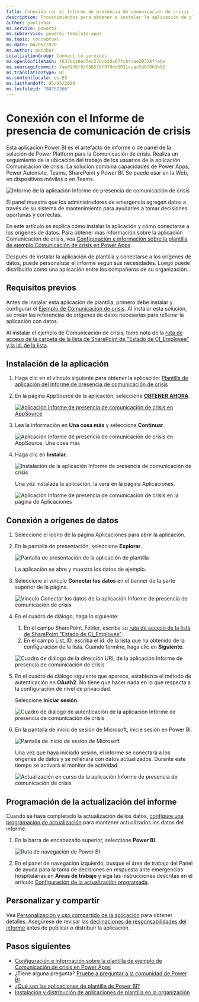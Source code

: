 ```yaml
---
title: Conexión con el Informe de presencia de comunicación de crisis
description: Procedimientos para obtener e instalar la aplicación de plantilla del Informe de presencia de comunicación de crisis de la COVID-19 y para conectarse a los datos
author: paulinbar
ms.service: powerbi
ms.subservice: powerbi-template-apps
ms.topic: conceptual
ms.date: 04/06/2020
ms.author: painbar
LocalizationGroup: Connect to services
ms.openlocfilehash: f637bb10ed7ec27dcb3da07fc04cae39328ffebe
ms.sourcegitcommit: 7aa0136f93f88516f97ddd8031ccac5d07863b92
ms.translationtype: HT
ms.contentlocale: es-ES
ms.lasthandoff: 05/05/2020
ms.locfileid: "80752266"
---
```

# <a name="connect-to-the-crisis-communication-presence-report"></a>Conexión con el Informe de presencia de comunicación de crisis

Esta aplicación Power BI es el artefacto de informe o de panel de la solución de Power Platform para la Comunicación de crisis. Realiza un seguimiento de la ubicación del trabajo de los usuarios de la aplicación Comunicación de crisis. La solución combina capacidades de Power Apps, Power Automate, Teams, SharePoint y Power BI. Se puede usar en la Web, en dispositivos móviles o en Teams.

![Informe de la aplicación Informe de presencia de comunicación de crisis](media/service-connect-to-crisis-communication-presence-report/service-crisis-communication-presence-report.png)

El panel muestra que los administradores de emergencia agregan datos a través de su sistema de mantenimiento para ayudarles a tomar decisiones oportunas y correctas.

En este artículo se explica cómo instalar la aplicación y cómo conectarse a los orígenes de datos. Para obtener más información sobre la aplicación Comunicación de crisis, vea [Configuración e información sobre la plantilla de ejemplo Comunicación de crisis en Power Apps](https://docs.microsoft.com/powerapps/maker/canvas-apps/sample-crisis-communication-app).

Después de instalar la aplicación de plantilla y conectarse a los orígenes de datos, puede personalizar el informe según sus necesidades. Luego puede distribuirlo como una aplicación entre los compañeros de su organización.

## <a name="prerequisites"></a>Requisitos previos

Antes de instalar esta aplicación de plantilla, primero debe instalar y configurar el [Ejemplo de Comunicación de crisis](https://docs.microsoft.com/powerapps/maker/canvas-apps/sample-crisis-communication-app). Al instalar esta solución, se crean las referencias de orígenes de datos necesarias para rellenar la aplicación con datos.

Al instalar el ejemplo de Comunicación de crisis, tome nota de la [ruta de acceso de la carpeta de la lista de SharePoint de "Estado de CI_Employee" y la id. de la lista](https://docs.microsoft.com/powerapps/maker/canvas-apps/sample-crisis-communication-app#monitor-office-absences-with-power-bi).

## <a name="install-the-app"></a>Instalación de la aplicación

1. Haga clic en el vínculo siguiente para obtener la aplicación: [Plantilla de aplicación del Informe de presencia de comunicación de crisis](https://appsource.microsoft.com/en-us/product/power-bi/pbi-contentpacks.crisiscomms)

1. En la página AppSource de la aplicación, seleccione [**OBTENER AHORA**](https://appsource.microsoft.com/en-us/product/power-bi/pbi-contentpacks.crisiscomms).

    [![Aplicación Informe de presencia de comunicación de crisis en AppSource](media/service-connect-to-crisis-communication-presence-report/service-crisis-communication-presence-report-app-appsource-get-it-now.png)](https://appsource.microsoft.com/en-us/product/power-bi/pbi-contentpacks.crisiscomms)

1. Lea la información en **Una cosa más** y seleccione **Continuar**.

    ![Aplicación Informe de presencia de comunicación de crisis en AppSource, Una cosa más](media/service-connect-to-crisis-communication-presence-report/service-crisis-communication-presence-report-1-more-thing.png)

1. Haga clic en **Instalar**. 

    ![Instalación de la aplicación Informe de presencia de comunicación de crisis](media/service-connect-to-crisis-communication-presence-report/service-crisis-communication-presence-report-select-install.png)

    Una vez instalada la aplicación, la verá en la página Aplicaciones.

   ![Aplicación Informe de presencia de comunicación de crisis en la página de Aplicaciones](media/service-connect-to-crisis-communication-presence-report/service-crisis-communication-presence-report-app-apps-page-icon.png)

## <a name="connect-to-data-sources"></a>Conexión a orígenes de datos

1. Seleccione el icono de la página Aplicaciones para abrir la aplicación.

1. En la pantalla de presentación, seleccione **Explorar**.

   ![Pantalla de presentación de la aplicación de plantilla](media/service-connect-to-crisis-communication-presence-report/service-crisis-communication-presence-report-app-splash-screen.png)

   La aplicación se abre y muestra los datos de ejemplo.

1. Seleccione el vínculo **Conectar los datos** en el banner de la parte superior de la página.

   ![Vínculo Conectar los datos de la aplicación Informe de presencia de comunicación de crisis](media/service-connect-to-crisis-communication-presence-report/service-crisis-communication-presence-report-app-connect-data.png)

1. En el cuadro de diálogo, haga lo siguiente:
   1. En el campo SharePoint_Folder, escriba su [ruta de acceso de la lista de SharePoint "Estado de CI_Employee"](https://docs.microsoft.com/powerapps/maker/canvas-apps/sample-crisis-communication-app#monitor-office-absences-with-power-bi).
   1. En el campo List_ID, escriba el id. de la lista que ha obtenido de la configuración de la lista. Cuando termine, haga clic en **Siguiente**.

   ![Cuadro de diálogo de la dirección URL de la aplicación Informe de presencia de comunicación de crisis](media/service-connect-to-crisis-communication-presence-report/service-crisis-communication-presence-report-app-url-dialog.png)

1. En el cuadro de diálogo siguiente que aparece, establezca el método de autenticación en **OAuth2**. No tiene que hacer nada en lo que respecta a la configuración de nivel de privacidad.

   Seleccione **Iniciar sesión**.

   ![Cuadro de diálogo de autenticación de la aplicación Informe de presencia de comunicación de crisis](media/service-connect-to-crisis-communication-presence-report/service-crisis-communication-presence-report-app-authentication-dialog.png)

1. En la pantalla de inicio de sesión de Microsoft, inicie sesión en Power BI.

   ![Pantalla de inicio de sesión de Microsoft](media/service-connect-to-crisis-communication-presence-report/service-crisis-communication-presence-report-app-microsoft-login.png)

   Una vez que haya iniciado sesión, el informe se conectará a los orígenes de datos y se rellenará con datos actualizados. Durante este tiempo se activará el monitor de actividad.

   ![Actualización en curso de la aplicación Informe de presencia de comunicación de crisis](media/service-connect-to-crisis-communication-presence-report/service-crisis-communication-presence-report-app-refresh-monitor.png)

## <a name="schedule-report-refresh"></a>Programación de la actualización del informe

Cuando se haya completado la actualización de los datos, [configure una programación de actualización](../refresh-scheduled-refresh.md) para mantener actualizados los datos del informe.

1. En la barra de encabezado superior, seleccione **Power BI**.

   ![Ruta de navegación de Power BI](media/service-connect-to-crisis-communication-presence-report/service-crisis-communication-presence-report-app-powerbi-breadcrumb.png)

1. En el panel de navegación izquierdo, busque el área de trabajo del Panel de ayuda para la toma de decisiones en respuesta ante emergencias hospitalarias en **Áreas de trabajo** y siga las instrucciones descritas en el artículo [Configuración de la actualización programada](../refresh-scheduled-refresh.md).

## <a name="customize-and-share"></a>Personalizar y compartir

Vea [Personalización y uso compartido de la aplicación](../service-template-apps-install-distribute.md#customize-and-share-the-app) para obtener detalles. Asegúrese de revisar las [declinaciones de responsabilidades del informe](../create-reports/sample-covid-19-us.md#disclaimers) antes de publicar o distribuir la aplicación.

## <a name="next-steps"></a>Pasos siguientes
* [Configuración e información sobre la plantilla de ejemplo de Comunicación de crisis en Power Apps](https://docs.microsoft.com/powerapps/maker/canvas-apps/sample-crisis-communication-app)
* ¿Tiene alguna pregunta? [Pruebe a preguntar a la comunidad de Power BI](https://community.powerbi.com/)
* [¿Qué son las aplicaciones de plantilla de Power BI?](../service-template-apps-overview.md)
* [Instalación y distribución de aplicaciones de plantilla en la organización](../service-template-apps-install-distribute.md)
